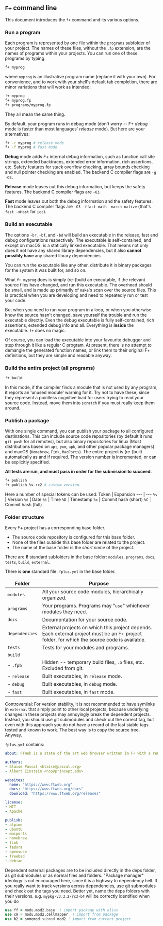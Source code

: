 ## `F+` command line

This document introduces the `f+` command and its various options.

### Run a program

Each program is represented by one file within the `programs` subfolder of your project. The names of these files, without the `.fp` extension, are the names of programs within your projects. You can run one of these programs by typing:
```sh
f+ myprog
```
where `myprog` is an illustrative program name (replace it with your own). For convenience, and to work with your shell's default tab completion, there are minor variations that will work as intended:
```sh
f+ myprog
f+ myprog.fp
f+ programs/myprog.fp
```
They all mean the same thing.

By default, your program runs in debug mode (don't worry -- F+ *debug* mode is faster than most languages' *release* mode). But here are your alternatives:
```sh
f+ -r myprog # release mode
f+ -f myprog # fast mode
```

**Debug** mode adds F+ internal debug information, such as function call site strings, extended backtraces, extended error information, rich assertions, etc. Safety features for stack overflow checking, array bounds checking and null pointer checking are enabled. The backend C compiler flags are `-g -O3`.

**Release** mode leaves out this debug information, but keeps the safety features. The backend C compiler flags are `-O3`.

**Fast** mode leaves out both the debug information and the safety features. The backend C compiler flags are `-O3 -ffast-math -march-native` (that's `-fast -xHost` for `icc`).

### Build an executable

The options `-br`, `-bf`, and `-bd` will build an executable in the release, fast and debug configurations respectively. The executable is self-contained, and except on macOS, is a statically linked executable. That means not only does it not have any shared library dependencies, but it also **cannot possibly have** any shared library dependencies.

You can run the executable like any other, distribute it in binary packages for the system it was built for, and so on.

What `f+ myprog` does is simply (re-)build an executable, if the relevant source files have changed, and run this executable. The overhead should be small, and is made up primarily of `make`'s scan over the source files. This is practical when you are developing and need to repeatedly run or test your code.

But when you need to run your program in a loop, or when you otherwise know the source hasn't changed, save yourself the trouble and run the executable directly. Even the debug executable is fully self-contained, rich assertions, extended debug info and all. Everything is **inside** the executable. `f+` does no magic.

Of course, you can load the executable into your favourite debugger and step through it like a regular C program. At present, there is no attempt to demangle the generated function names, or link them to their original F+ definitions, but they are simple and readable anyway.

### Build the entire project (all programs)
```sh
f+ build
```

In this mode, if the compiler finds a module that is not used by any program, it reports an 'unused module' warning for it. Try not to have these, since they represent a pointless cognitive load for users trying to read your source code. Instead, move them into `scratch` if you must really keep them around.

### Publish a package

With one single command, you can publish your package to all configured destinations. This can include source code repositories (by default it runs `git push` for all remotes), but also binary repositories for linux (Most distributions based on `apt`, `yum`, `apk`, and other popular package managers) and macOS (`Homebrew`, `Fink`, `MacPorts`). The entire project is (re-)built automatically as and if required. The version number is incremented, or can be explicitly specified.

**All tests are run, and must pass in order for the submission to succeed.**

```sh
f+ publish
f+ publish %v-rc2 # custom version.
```
Here a number of special tokens can be used:
Token | Expansion
---   | ---
`%v`  | Version
`%d`  | Date
`%t`  | Time
`%D`  | Timestamp
`%c`  | Commit hash (short)
`%C`  | Commit hash (full)

### Folder structure
Every F+ project has a corresponding base folder.
- The source code repository is configured for this base folder.
- None of the files outside this base folder are related to the project.
- The name of the base folder is the *short name* of the project.

There are **6** standard subfolders in the base folder: `modules`, `programs`, `docs`, `tests`, `build`, `external`.

There is **one** standard file: `fplus.yml` in the base folder.

Folder | Purpose
---    | ---
`modules`    | All your source code modules, hierarchically organized.
`programs` | Your programs. Programs may "`use`" whichever modules they need.
`docs` | Documentation for your source code.
`dependencies` | External projects on which this project depends. Each external project must be an F+ project folder, for which the source code is available.
`tests` | Tests for your modules and programs.
`build` |
- `.fpb` | Hidden -- temporary build files, `.o` files, etc. Excluded from git.
- `release` | Built executables, in `release` mode.
- `debug` | Built executables, in `debug` mode.
- `fast` | Built executables, in `fast` mode.

Controversial: For version stability, it is not recommended to have symlinks in `external` that simply point to other local projects, because underlying changes in these projects may annoyingly break the dependent projects. Instead, you should use git submodules and check out the correct tag, but even with this approach you do not have a record of the last stable tags tested and known to work. The best way is to copy the source tree. Anyway.

`fplus.yml` contains:

```yaml
about: FTWeb is a state of the art web browser written in F+ with a remarkably small memory footprint, blazing fast performance and latest web features for privacy and total user control over CSS, scripts, cookies, ads, tracking and hardware access.

authors:
- Blaise Pascal <blaise@pascal.org>
- Albert Einstein <nop@princept.edu>

websites:
  home: "https://www.ftweb.org"
  docs: "https://www.ftweb.org/docs"
  download: "https://www.ftweb.org/releases"

license:
- MIT
- Apache

publish:
- alpine
- ubuntu
- macports
- homebrew
- fink
- fedora
- opensuse
- freebsd
- debian
```

Dependent external packages are to be included directly in the deps folder, as git submodules or as normal files and folders. "Package manager" ideology is not encouraged here, since it is a highway to dependency hell. If you really want to track versions across dependencies, use git submodules and check out the tags you need. Better yet, name the deps folders with their versions. e.g. `mypkg-v3.3.2-rc3-b4` will be correctly identified when you do

```fortran
use ff = modu.mod2.base  ! import package with alias
use cm = modu.mod2.cellmapper  ! import from package
use b2 = somemod.submod.mod2 ! import from current project
```
